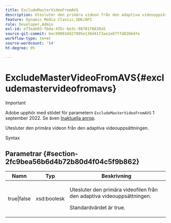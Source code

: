 ```yaml
---
title: ExcludeMasterVideoFromAVS
description: Utesluter den primära videon från den adaptiva videouppsättningen.
feature: Dynamic Media Classic,SDK/API
role: Developer,Admin
exl-id: e73eab03-fbda-435c-be3c-98781f8630a5
source-git-commit: 6ec990016827895e136d41f3ae1e87ffd826647e
workflow-type: tm+mt
source-wordcount: '54'
ht-degree: 0%

---
```


# ExcludeMasterVideoFromAVS{#excludemastervideofromavs}

>[!IMPORTANT]
>
>Adobe upphör med stödet för parametern `ExcludeMasterVideoFromAVS` 1 september 2022. Se även [Inaktuella anrop](/help/aem-ips-api/c-deprecated-calls.md).

Utesluter den primära videon från den adaptiva videouppsättningen.

<!-- REMOVE TOPIC MAY 2022 AS PER CQDOC-19165 AND REMOVED FROM TOC -->

Syntax

## Parametrar {#section-2fc9bea56b6d4b72b80d4f04c5f9b862}

<table id="table_04100BB8ABD84EF68B0A7CE3AD946414"> 
 <thead> 
  <tr> 
   <th colname="col1" class="entry"> Namn </th> 
   <th colname="col2" class="entry"> Typ </th> 
   <th colname="col3" class="entry"> Beskrivning </th> 
  </tr> 
 </thead>
 <tbody> 
  <tr> 
   <td colname="col1"> <span class="codeph"> true|false</span> </td> 
   <td colname="col2"> <span class="codeph"> xsd:boolesk</span> </td> 
   <td colname="col3"> <p>Utesluter den primära videofilen från den adaptiva videouppsättningen. </p> <p>Standardvärdet är true. </p> </td> 
  </tr> 
 </tbody> 
</table>
